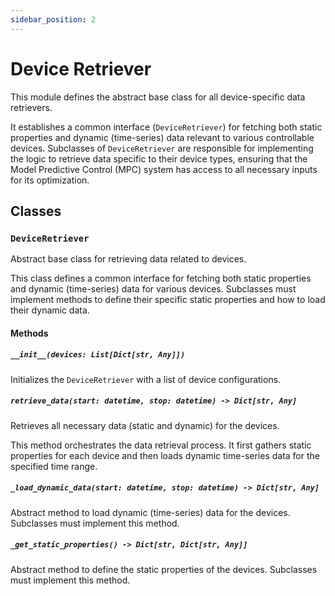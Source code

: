 ```yaml
---
sidebar_position: 2
---
```


# Device Retriever

This module defines the abstract base class for all device-specific data retrievers.

It establishes a common interface (`DeviceRetriever`) for fetching both static properties and dynamic (time-series) data relevant to various controllable devices. Subclasses of `DeviceRetriever` are responsible for implementing the logic to retrieve data specific to their device types, ensuring that the Model Predictive Control (MPC) system has access to all necessary inputs for its optimization.

## Classes

### `DeviceRetriever`

Abstract base class for retrieving data related to devices.

This class defines a common interface for fetching both static properties and dynamic (time-series) data for various devices. Subclasses must implement methods to define their specific static properties and how to load their dynamic data.

#### Methods

##### `__init__(devices: List[Dict[str, Any]])`

Initializes the `DeviceRetriever` with a list of device configurations.

##### `retrieve_data(start: datetime, stop: datetime) -> Dict[str, Any]`

Retrieves all necessary data (static and dynamic) for the devices.

This method orchestrates the data retrieval process. It first gathers static properties for each device and then loads dynamic time-series data for the specified time range.

##### `_load_dynamic_data(start: datetime, stop: datetime) -> Dict[str, Any]`

Abstract method to load dynamic (time-series) data for the devices. Subclasses must implement this method.

##### `_get_static_properties() -> Dict[str, Dict[str, Any]]`

Abstract method to define the static properties of the devices. Subclasses must implement this method.